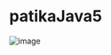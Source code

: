 # patikaJava5


![image](https://user-images.githubusercontent.com/83014014/230586105-20f7f5f1-33f0-4815-9a1c-168ec0d3f3ca.png)
